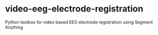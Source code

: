 # video-eeg-electrode-registration
Python toolbox for video based EEG electrode registration using Segment Anything
